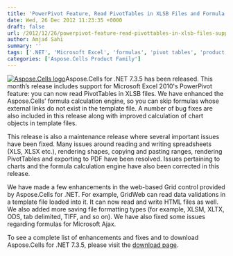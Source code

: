 ```yaml
---
title: 'PowerPivot Feature, Read PivotTables in XLSB Files and Formula Calculation Engine Improved in Aspose.Cells for .NET 7.3.5'
date: Wed, 26 Dec 2012 11:23:35 +0000
draft: false
url: /2012/12/26/powerpivot-feature-read-pivottables-in-xlsb-files-supported-and-formula-calculation-engine-improved-in-aspose.cells-for-.net-7.3.5/
author: Amjad Sahi
summary: ''
tags: ['.NET', 'Microsoft Excel', 'formulas', 'pivot tables', 'product release']
categories: ['Aspose.Cells Product Family']
---
```


[![Aspose.Cells logo][1]](https://blog.aspose.com/wp-content/uploads/sites/2/2012/05/aspose.cells-logo2.jpg)Aspose.Cells for .NET 7.3.5 has been released. This month’s release includes support for Microsoft Excel 2010's PowerPivot feature: you can now read PivotTables in XLSB files. We have enhanced the Aspose.Cells’ formula calculation engine, so you can skip formulas whose external links do not exist in the template file. A number of bug fixes are also included in this release along with improved calculation of chart objects in template files.

This release is also a maintenance release where several important issues have been fixed. Many issues around reading and writing spreadsheets (XLS, XLSX etc.), rendering shapes, copying and pasting ranges, rendering PivotTables and exporting to PDF have been resolved. Issues pertaining to charts and the formula calculation engine have also been corrected in this release.

We have made a few enhancements in the web-based Grid control provided by Aspose.Cells for .NET. For example, GridWeb can read data validations in a template file loaded into it. It can now read and write HTML files as well. We also added more saving file formatting types (for example, XLSM, XLTX, ODS, tab delimited, TIFF, and so on). We have also fixed some issues regarding formulas for Microsoft Ajax.

To see a complete list of enhancements and fixes and to download Aspose.Cells for .NET 7.3.5, please visit the [download page][2].




[1]: https://blog.aspose.com/wp-content/uploads/sites/2/2012/05/aspose.cells-logo2.jpg "Aspose.Cells logo"
[2]: https://docs.aspose.com/




